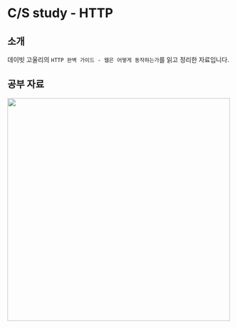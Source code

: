 

# C/S study - HTTP

## 소개
데이빗 고울리의 `HTTP 완벽 가이드 - 웹은 어떻게 동작하는가`를 읽고 정리한 자료입니다.

## 공부 자료

<img src="https://contents.kyobobook.co.kr/sih/fit-in/458x0/pdt/9788966261208.jpg" height="500px" />
